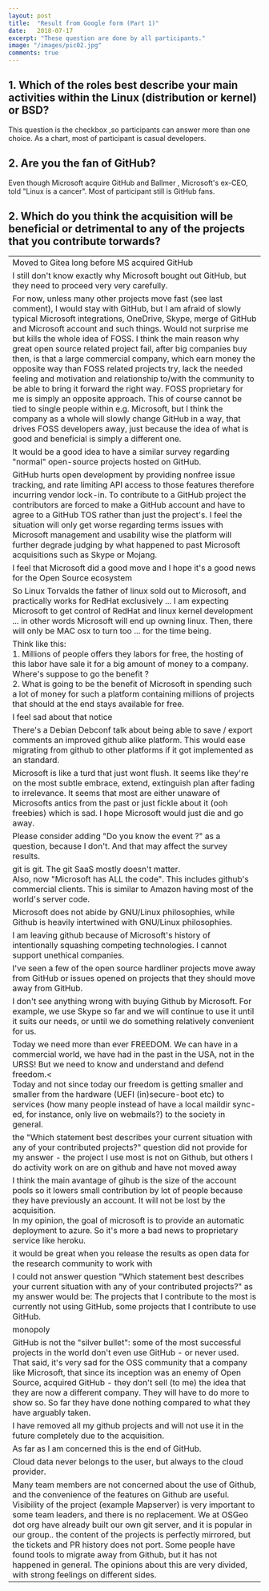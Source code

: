 ```yaml
---
layout: post
title:  "Result from Google form (Part 1)"
date:   2018-07-17
excerpt: "These question are done by all participants."
image: "/images/pic02.jpg"
comments: true
---
```


<script src="https://ajax.googleapis.com/ajax/libs/jquery/3.3.1/jquery.min.js"></script>
<script src="https://code.highcharts.com/highcharts.js"></script>
<script src="https://code.highcharts.com/modules/exporting.js"></script>
<script src="https://code.highcharts.com/modules/export-data.js"></script>
<link rel="stylesheet" href="{{ "/assets/css/table.css" | absolute_url }}">
<link rel="stylesheet" href="{{ "/assets/css/chart.css" | absolute_url }}">

<div id="content">   
  <h2>1. Which of the roles best describe your main activities within the Linux (distribution or kernel) or BSD?</h2>
  <div class="chart" id="1-1"></div>
  <p>This question is the checkbox ,so participants can answer more than one choice. As a chart, most of participant is casual developers.</p>
  <div class="spacer"></div>
  <h2>2. Are you the fan of GitHub?</h2>
  <div class="chart" id="1-2"></div>
  <p>Even though Microsoft acquire GitHub and Ballmer , Microsoft's ex-CEO, told "Linux is a cancer". Most of participant still is GitHub fans.</p>
  <div class="spacer"></div>
  <h2>2. Which do you think the acquisition will be beneficial or detrimental to any of the projects that you contribute torwards?</h2>
  <div class="chart" id="2-1"></div>
  <div class="spacer"></div>
  <div class="chart" id="2-2"></div>
  <div class="spacer"></div>
  <div class="chart" id="2-4"></div>
  <div class="spacer"></div>
  <div id="table-scroll" class='6-1'>
    <table>
      <tr><td>Moved to Gitea long before MS acquired GitHub</td></tr>
      <tr><td>I still don't know exactly why Microsoft bought out GitHub, but they need to proceed very very carefully.</td></tr>
      <tr><td>For now, unless many other projects move fast (see last comment), I would stay with GitHub, but I am afraid of slowly typical Microsoft integrations, OneDrive, Skype, merge of GitHub and Microsoft account and such things. Would not surprise me but kills the whole idea of FOSS. I think the main reason why great open source related project fail, after big companies buy then, is that a large commercial company, which earn money the opposite way than FOSS related projects try, lack the needed feeling and motivation and relationship to/with the community to be able to bring it forward the right way. FOSS proprietary for me is simply an opposite approach. This of course cannot be tied to single people within e.g. Microsoft, but I think the company as a whole will slowly change GitHub in a way, that drives FOSS developers away, just because the idea of what is good and beneficial is simply a different one.</td></tr>
      <tr><td>It would be a good idea to have a similar survey regarding "normal" open-source projects hosted on GitHub.</td></tr>
      <tr><td>GitHub hurts open development by providing nonfree issue tracking, and rate limiting API access to those features therefore incurring vendor lock-in. To contribute to a GitHub project the contributors are forced to make a GitHub account and have to agree to a GitHub TOS rather than just the project's. I feel the situation will only get worse regarding terms issues with Microsoft management and usability wise the platform will further degrade judging by what happened to past Microsoft acquisitions such as Skype or Mojang.</td></tr>
      <tr><td>I feel that Microsoft did a good move and I hope it's a good news for the Open Source ecosystem</td></tr>
      <tr><td>So Linux Torvalds the father of linux sold out to Microsoft, and practically works for RedHat exclusively ... I am expecting Microsoft to get control of RedHat and linux kernel development ... in other words Microsoft will end up owning linux. Then, there will only be MAC osx to turn too ... for the time being.</td></tr>
      <tr><td>Think like this: <br>
      1. Millions of people offers they labors for free, the hosting of this labor have sale it for a big amount of money to a company. Where's suppose to go the benefit ?<br>
      2. What is going to be the benefit of Microsoft in spending such a lot of money for such a platform containing millions of projects that should at the end stays available for free.</td></tr>
      <tr><td>I feel sad about that notice</td></tr>
      <tr><td>There's a Debian Debconf talk about being able to save / export comments an improved github alike platform. This would ease migrating from github to other platforms if it got implemented as an standard.</td></tr>
      <tr><td>Microsoft is like a turd that just wont flush. It seems like they're on the most subtle embrace, extend, extinguish plan after fading to irrelevance. It seems that most are either unaware of Microsofts antics from the past or just fickle about it (ooh freebies) which is sad. I hope Microsoft would just die and go away.</td></tr>
      <tr><td>Please consider adding "Do you know the event ?" as a question, because I don't. And that may affect the survey results.</td></tr>
      <tr><td>git is git. The git SaaS mostly doesn't matter. <br>
      Also, now "Microsoft has ALL the code". This includes github's commercial clients. This is similar to Amazon having most of the world's server code.</td></tr>
      <tr><td>Microsoft does not abide by GNU/Linux philosophies, while Github is heavily intertwined with GNU/Linux philosophies.</td></tr>
      <tr><td>I am leaving github because of Microsoft's history of intentionally squashing competing technologies. I cannot support unethical companies.</td></tr>
      <tr><td>I've seen a few of the open source hardliner projects move away from GitHub or issues opened on projects that they should move away from GitHub.</td></tr>
      <tr><td>I don't see anything wrong with buying Github by Microsoft. For example, we use Skype so far and we will continue to use it until it suits our needs, or until we do something relatively convenient for us.</td></tr>
      <tr><td>Today we need more than ever FREEDOM. We can have in a commercial world, we have had in the past in the USA, not in the URSS! But we need to know and understand and defend freedom.<<br>Today and not since today our freedom is getting smaller and smaller from the hardware (UEFI (in)secure-boot etc) to services (how many people instead of have a local maildir sync-ed, for instance, only live on webmails?) to the society in general.</td></tr>
      <tr><td>the "Which statement best describes your current situation with any of your contributed projects?" question did not provide for my answer - the project I use most is not on Github, but others I do activity work on are on github and have not moved away</td></tr>
      <tr><td>I think the main avantage of gihub is the size of the account pools so it lowers small contribution by lot of people because they have previously an account. It will not be lost by the acquisition.<br>In my opinion, the goal of microsoft is to provide an automatic deployment to azure. So it's more a bad news to proprietary service like heroku.</td></tr>
      <tr><td>it would be great when you release the results as open data for the research community to work with</td></tr>
      <tr><td>I could not answer question "Which statement best describes your current situation with any of your contributed projects?" as my answer would be: The projects that I contribute to the most is currently not using GitHub, some projects that I contribute to use GitHub.</td></tr>
      <tr><td>monopoly</td></tr>
      <tr><td>GitHub is not the "silver bullet": some of the most successful projects in the world don't even use GitHub - or never used. That said, it's very sad for the OSS community that a company like Microsoft, that since its inception was an enemy of Open Source, acquired GitHub - they don't sell (to me) the idea that they are now a different company. They will have to do more to show so. So far they have done nothing compared to what they have arguably taken.</td></tr>
      <tr><td>I have removed all my github projects and will not use it in the future completely due to the acquisition.</td></tr>
      <tr><td>As far as I am concerned this is the end of GitHub.</td></tr>
      <tr><td>Cloud data never belongs to the user, but always to the cloud provider.</td></tr>
      <tr><td>Many team members are not concerned about the use of Github, and the convenience of the features on Github are useful. Visibility of the project (example Mapserver) is very important to some team leaders, and there is no replacement. We at OSGeo dot org have already built our own git server, and it is popular in our group.. the content of the projects is perfectly mirrored, but the tickets and PR history does not port. Some people have found tools to migrate away from Github, but it has not happened in general. The opinions about this are very divided, with strong feelings on different sides.</td></tr>
    </table>
  </div>
</div>

<script src="{{ "/assets/js/chart/01.js" | absolute_url }}"></script>